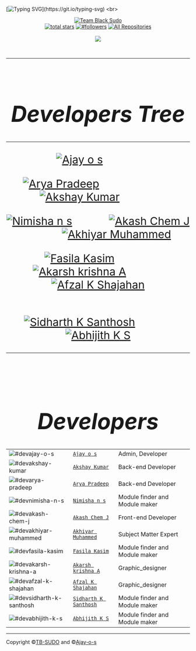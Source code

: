 [![Typing SVG](https://readme-typing-svg.herokuapp.com?color=%232DD309&size=28&lines=HI+Welcome+to;Team%20BLACK_SUDO;Nice+to+meet+you..!)](https://git.io/typing-svg)
<br>
<div align="center">

[![Team Black Sudo](https://github.com/TB-SUDO.png?size=200)](https://github.com/TB-SUDO) 
<br>
<a href="https://github.com/TB-SUDO?tab=repositories&sort=stargazers">
<img alt="total stars" title="Total stars on GitHub" src="https://custom-icon-badges.herokuapp.com/badge/dynamic/json?logo=star&color=55960c&labelColor=488207&label=Stars&style=for-the-badge&query=%24.stars&url=https://api.github-star-counter.workers.dev/user/TB-SUDO"/></a>
<a href="https://github.com/TB-SUDO?tab=followers">
<img alt="#followers" title="Follow me on Github" src="https://custom-icon-badges.herokuapp.com/github/followers/TB-SUDO?color=236ad3&labelColor=1155ba&style=for-the-badge&logo=person-add&label=Follow&logoColor=white"/></a>
<a href="https://github.com/TB-SUDO?tab=repositories&sort=stargazers"><img alt="All Repositories" title="All Repositories" src="https://custom-icon-badges.herokuapp.com/badge/-All%20Repos-2962FF?style=for-the-badge&logoColor=white&logo=repo"/></a>
</br></br>
<a href="https://github.com/TB-SUDO">
<img src="https://profile-counter.glitch.me/{Ajay-o-s}/count.svg"></a>
</div><br>

---
<br>


<div align="center" style="font-size:30px">

# ***Developers Tree***
---


[![`Ajay o s`](https://github.com/Ajay-o-s.png?size=100)](#devajay-o-s)&#160;&#160;&#160;&#160;&#160;&#160;&#160;&#160;&#160;&#160;&#160;&#160;

[![`Arya Pradeep`](https://github.com/TB-SUDO.png?size=100)](#devarya-pradeep)&#160;&#160;&#160;&#160;&#160;&#160;&#160;&#160;&#160;&#160;&#160;&#160;&#160;&#160;&#160;&#160;&#160;&#160;&#160;&#160;&#160;&#160;&#160;&#160;[![`Akshay Kumar`](https://github.com/TB-SUDO.png?size=100)](#devakshay-kumar)&#160;&#160;&#160;&#160;&#160;&#160;&#160;&#160;&#160;&#160;&#160;&#160;

[![`Nimisha n s`](https://github.com/Nimisha-n-s.png?size=100)](#devnimisha-n-s)&#160;&#160;&#160;&#160;&#160;&#160;&#160;&#160;&#160;&#160;&#160;&#160;[![`Akash Chem J`](https://github.com/ACJ007.png?size=100)](#devakash-chem-j)&#160;&#160;&#160;&#160;&#160;&#160;&#160;&#160;&#160;&#160;&#160;&#160;[![`Akhiyar Muhammed`](https://github.com/TB-SUDO.png?size=100)](#devakhiyar-muhammed)

[![`Fasila Kasim`](https://github.com/TB-SUDO.png?size=100)](#devfasila-kasim)&#160;&#160;&#160;&#160;&#160;&#160;&#160;&#160;&#160;&#160;&#160;&#160;[![`Akarsh krishna A`](https://github.com/akarsh-krishna.png?size=100)](#devakarsh-krishna-a)&#160;&#160;&#160;&#160;&#160;&#160;&#160;&#160;&#160;&#160;&#160;&#160;[![`Afzal K Shajahan`](https://github.com/afzalshaji18.png?size=100)](#devafzal-k-shajahan)

&#160;&#160;&#160;&#160;&#160;&#160;&#160;&#160;&#160;&#160;&#160;&#160;&#160;&#160;&#160;&#160;&#160;&#160;&#160;&#160;&#160;&#160;&#160;&#160;[![`Sidharth K Santhosh`](https://github.com/TB-SUDO.png?size=100)](#devsidharth-k-santhosh)&#160;&#160;&#160;&#160;&#160;&#160;&#160;&#160;&#160;&#160;&#160;&#160;[![`Abhijith K S`](https://github.com/TB-SUDO.png?size=100)](#devabhijith-k-s)





----
<br>

# ***Developers***


||||
| ----------------------                                                  | ---------------------------------                       | ----------- |
| ![#devajay-o-s](https://github.com/Ajay-o-s.png?size=100)               | [`Ajay o s`](https://github.com/Ajay-o-s)               | Admin, Developer|
| ![#devakshay-kumar](https://github.com/TB-SUDO.png?size=100)            | [`Akshay Kumar`](https://github.com/akshay-011)         | Back-end Developer|
| ![#devarya-pradeep](https://github.com/TB-SUDO.png?size=100)            | [`Arya Pradeep`](https://github.com/TB-SUDO)            | Back-end Developer|
| ![#devnimisha-n-s](https://github.com/TB-SUDO.png?size=100)             | [`Nimisha n s`](https://github.com/TB-SUDO)             | Module finder and Module maker|
| ![#devakash-chem-j](https://github.com/ACJ007.png?size=100)             | [`Akash Chem J`](https://github.com/ACJ007)             | Front-end Developer |
| ![#devakhiyar-muhammed](https://github.com/TB-SUDO.png?size=100)        | [`Akhiyar Muhammed`](https://github.com/TB-SUDO)        | Subject Matter Expert |
| ![#devfasila-kasim](https://github.com/TB-SUDO.png?size=100)            | [`Fasila Kasim`](https://github.com/TB-SUDO)            | Module finder and Module maker|
| ![#devakarsh-krishna-a](https://github.com/akarsh-krishna.png?size=100) | [`Akarsh krishna A`](https://github.com/akarsh-krishna) | Graphic_designer |
| ![#devafzal-k-shajahan](https://github.com/afzalshaji18.png?size=100)   | [`Afzal K Shajahan`](https://github.com/afzalshaji18)   | Graphic_designer |
| ![#devsidharth-k-santhosh](https://github.com/TB-SUDO.png?size=100)     | [`Sidharth K Santhosh`](https://github.com/TB-SUDO)     | Module finder and Module maker|
| ![#devabhijith-k-s](https://github.com/TB-SUDO.png?size=100)            | [`Abhijith K S`](https://github.com/TB-SUDO)            | Module finder and Module maker|

</div>

---


Copyright &copy;[TB-SUDO](https://github.com/TB-SUDO) and &copy;[Ajay-o-s](https://github.com/Ajay-o-s)